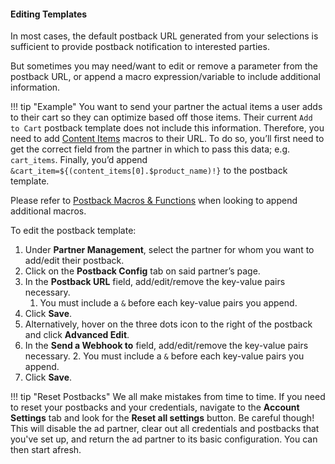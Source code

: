 #### Editing Templates

In most cases, the default postback URL generated from your selections is sufficient to provide postback notification to interested parties.

But sometimes you may need/want to edit or remove a parameter from the postback URL, or append a macro expression/variable to include additional information.

!!! tip "Example"
	You want to send your partner the actual items a user adds to their cart so they can optimize based off those items.  Their current `Add to Cart` postback template does not include this information.  Therefore, you need to add [Content Items](https://docs.branch.io/resources/postback-macros-and-functions/#content-items-data) macros to their URL. To do so, you’ll first need to get the correct field from the partner in which to pass this data; e.g. `cart_items`.  Finally, you’d append `&cart_item=${(content_items[0].$product_name)!}` to the postback template.

Please refer to [Postback Macros & Functions](#postback-macros-functions) when looking to append additional macros.

To edit the postback template:

1. Under <notranslate>**Partner Management**</notranslate>, select the partner for whom you want to add/edit their postback.
2. Click on the <notranslate>**Postback Config**</notranslate> tab on said partner’s page.
3. In the <notranslate>**Postback URL**</notranslate> field, add/edit/remove the key-value pairs necessary.
    1. You must include a `&` before each key-value pairs you append.
4. Click <notranslate>**Save**</notranslate>.
5. Alternatively, hover on the three dots icon to the right of the postback and click <notranslate>**Advanced Edit**</notranslate>.
6. In the <notranslate>**Send a Webhook to**</notranslate> field, add/edit/remove the key-value pairs necessary.
    2. You must include a `&` before each key-value pairs you append.
7. Click <notranslate>**Save**</notranslate>.

!!! tip "Reset Postbacks"
    We all make mistakes from time to time. If you need to reset your postbacks and your credentials, navigate to the <notranslate>**Account Settings**</notranslate> tab and look for the <notranslate>**Reset all settings**</notranslate> button. Be careful though! This will disable the ad partner, clear out all credentials and postbacks that you've set up, and return the ad partner to its basic configuration. You can then start afresh.

